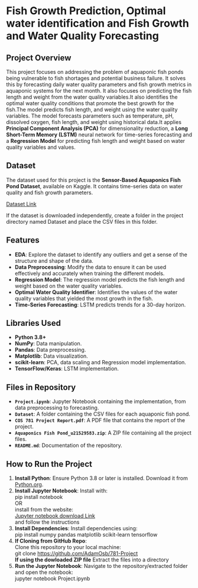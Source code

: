 # Fish Growth Prediction, Optimal water identification and Fish Growth and Water Quality Forecasting

## Project Overview
This project focuses on addressing the problem of aquaponic fish ponds being vulnerable to fish shortages and potential business failure. It solves this by forecasting daily water quality parameters and fish growth metrics in aquaponic systems for the next month. It also focuses on predicting the fish length and weight from the water quality variables.It also identifies the optimal water quality conditions that promote the best growth for the fish.The model predicts fish length, and weight using the water quality variables. The model forecasts parameters such as temperature, pH, dissolved oxygen, fish length, and weight using historical data.It applies **Principal Component Analysis (PCA)** for dimensionality reduction, a **Long Short-Term Memory (LSTM)** neural network for time-series forecasting and a **Regression Model** for predicting fish length and weight based on water quality variables and values.

## Dataset

The dataset used for this project is the **Sensor-Based Aquaponics Fish Pond Dataset**, available on Kaggle. It contains time-series data on water quality and fish growth parameters.

[Dataset Link](https://www.kaggle.com/datasets/ogbuokiriblessing/sensor-based-aquaponics-fish-pond-datasets)

If the dataset is downloaded independently, create a folder in the project directory named Dataset and place the CSV files in this folder.

## Features
- **EDA**: Explore the dataset to identify any outliers and get a sense of the structure and shape of the data.
- **Data Preprocessing**: Modify the data to ensure it can be used effectively and accurately when training the different models.
- **Regression Model**: The regression model predicts the fish length and weight based on the water quality variables.
- **Optimal Water Quality Identifier**: Identifies the values of the water quality variables that yielded the most growth in the fish.
- **Time-Series Forecasting**: LSTM predicts trends for a 30-day horizon.

## Libraries Used
- **Python 3.8+**
- **NumPy**: Data manipulation.
- **Pandas**: Data preprocessing.
- **Matplotlib**: Data visualization.
- **scikit-learn**: PCA, data scaling and Regression model implementation.
- **TensorFlow/Keras**: LSTM implementation.

## Files in Repository
- **`Project.ipynb`**: Jupyter Notebook containing the implementation, from data preprocessing to forecasting.
- **`Dataset`**: A folder containing the CSV files for each aquaponic fish pond.
- **`COS 781 Project Report.pdf`**: A PDF file that contains the report of the project.
- **`Aquaponics Fish Pond_u21529583.zip`**: A ZIP file containing all the project files.
- **`README.md`**: Documentation of the repository.

## How to Run the Project
1. **Install Python**: 
    Ensure Python 3.8 or later is installed. Download it from [Python.org](https://www.python.org/).
2. **Install Jupyter Notebook**: 
    Install with:  
    pip install notebook  
    OR  
    install from the website:    
    [Jupyter notebook download Link](https://jupyter.org/install)  
    and follow the instructions
3. **Install Dependencies**:
    Install dependencies using:  
    pip install numpy pandas matplotlib scikit-learn tensorflow
4. **If Cloning from GitHub Repo**:  
    Clone this repository to your local machine:  
    git clone https://github.com/AdamOsb/781-Project  
    **If using the dowloaded ZIP file**
    Extract the files into a directory
5. **Run the Jupyter Notebook**: 
    Navigate to the repository/extracted folder and open the notebook:  
    jupyter notebook Project.ipynb


